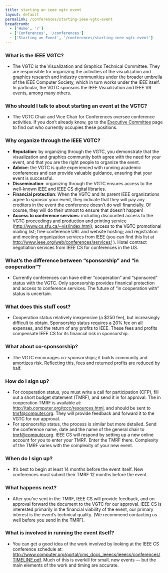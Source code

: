 ```yaml
---
title: starting an ieee vgtc event
layout: default
permalink: /conferences/starting-ieee-vgtc-event
breadcrumb:
  - ['Home', '/']
  - ['Conferences', '/conferences']
  - ['Starting an Event', '/conferences/starting-ieee-vgtc-event']
---
```



### What is the IEEE VGTC?

- The VGTC is the Visualization and Graphics Technical Committee. They are responsible for organizing the activities of the visualization and graphics research and industry communities under the broader umbrella of the IEEE Computer Society, which in turn works under the IEEE itself. In particular, the VGTC sponsors the IEEE Visualization and IEEE VR events, among many others.

### Who should I talk to about starting an event at the VGTC?

- The VGTC Chair and Vice Chair for Conferences oversee conference activities. If you don&rsquo;t already know, go to the <a href="/executive-committee">Executive Committee</a> page to find out who currently occupies these positions.

### Why organize through the IEEE VGTC?

- __Reputation__: by organizing through the VGTC, you demonstrate that the visualization and graphics community both agree with the need for your event, and that you are the right people to organize the event.
- __Advice__: the VGTC is quite experienced with running academic conferences and can provide valuable guidance, ensuring that your event is successful.
- __Dissemination__: organizing through the VGTC ensures access to the well-known IEEE and IEEE CS digital libraries.
- __Financial protection__: When the VGTC and its parent IEEE organizations agree to sponsor your event, they indicate that they will pay any creditors in the event the conference doesn&rsquo;t do well financially. Of course, they will do their utmost to ensure that doesn&rsquo;t happen!
- __Access to conference services__: including discounted access to the VGTC proceedings and production and printing service (<a href="http://www.cs.sfu.ca/~vis/index.html">http://www.cs.sfu.ca/~vis/index.html</a>); access to the VGTC promotional mailing list; free conference URL and website hosting; and registration and meeting organization services from IEEE (you can find this list at <a href="http://www.ieee.org/web/conferences/services/">http://www.ieee.org/web/conferences/services/</a> ). Hotel contract negotiation services from IEEE CS for conferences in the US.

### What&rsquo;s the difference between &ldquo;sponsorship&rdquo; and &ldquo;in cooperation&rdquo;?

- Currently conferences can have either &ldquo;cooperation&rdquo; and &ldquo;sponsored&rdquo; status with the VGTC. Only sponsorship provides finanical protection and access to conference services. The future of &ldquo;in cooperation with&rdquo; status is uncertain.

### What does this stuff cost?

- Cooperation status relatively inexpensive (a $250 fee), but increasingly difficult to obtain. Sponsorship status requires a 20% fee on all expenses, and the return of any profits to IEEE. These fees and profits compensate IEEE CS for its financial risk in sponsorship.

### What about co-sponsorship?

- The VGTC encourages co-sponsorships; it builds community and amortizes risk. Reflecting this, fees and returned profits are reduced by half.

### How do I sign up?

- For cooperation status, you must write a call for participation (CFP), fill out a short budget statement (TMRF), and send it in for approval. The in cooperation TMRF is available at: <a href="http://tab.computer.org/tccc/resources.html">http://tab.computer.org/tccc/resources.html</a>, and should be sent to <a href="mailto:tmrf@computer.org">tmrf@computer.org</a>. They will provide feedback and forward it to the VGTC for our approval.
- For sponsorship status, the process is similar but more detailed. Send the conference name, date and the name of the general chair to <a href="mailto:tmrf@computer.org">tmrf@computer.org</a>. IEEE CS will respond by setting up a new online account for you to enter your TMRF. Enter the TMRF there. Complexity of the TMRF varies with the complexity of your new event.

### When do I sign up?

- It&rsquo;s best to begin at least 14 months before the event itself. New conferences must submit their TMRF 12 months before the event.

### What happens next?

- After you&rsquo;ve sent in the TMRF, IEEE CS will provide feedback, and on approval forward the document to the VGTC for our approval. IEEE CS is interested primarily in the financial viability of the event, our primary interest is the event&rsquo;s technical quality. (We recommend contacting us well before you send in the TMRF).

### What is involved in running the event itself?

- You can get a good idea of the work involved by looking at the IEEE CS conference schedule at: <a href="http://www.computer.org/portal/cms_docs_ieeecs/ieeecs/conferences/TIMELINE.pdf">http://www.computer.org/portal/cms_docs_ieeecs/ieeecs/conferences/TIMELINE.pdf</a>. Much of this is overkill for small, new events &mdash; but the main elements of the work and timing are accurate.



